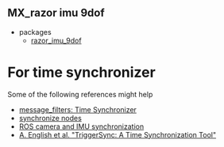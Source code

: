 MX_razor imu 9dof
---

* packages
  * [razor_imu_9dof](http://wiki.ros.org/razor_imu_9dof)


# For time synchronizer

Some of the following references might help

* [message_filters: Time Synchronizer](http://wiki.ros.org/message_filters#Time_Synchronizer)
* [synchronize nodes](http://answers.ros.org/question/71848/synchronize-nodes/)
* [ROS camera and IMU synchronization](http://grauonline.de/wordpress/?page_id=1951)
* [A. English et al. "TriggerSync: A Time Synchronization Tool"](https://wiki.qut.edu.au/download/attachments/147952130/TriggerSync.pdf.pdf)







